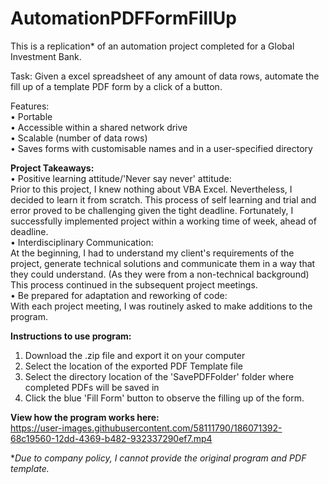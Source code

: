 # AutomationPDFFormFillUp

This is a replication* of an automation project completed for a Global Investment Bank.  
  

  

Task: Given a excel spreadsheet of any amount of data rows, automate the fill up of a template PDF form by a click of a button.

Features:   
•	Portable  
•	Accessible within a shared network drive  
•	Scalable (number of data rows)  
•	Saves forms with customisable names and in a user-specified directory  

**Project Takeaways:**  
•	Positive learning attitude/'Never say never' attitude:  
Prior to this project, I knew nothing about VBA Excel. Nevertheless, I decided to learn it from scratch. This process of self learning and trial and error proved to be challenging given the tight deadline. Fortunately, I successfully implemented project within a working time of week, ahead of deadline.  
•	Interdisciplinary Communication:  
At the beginning, I had to understand my client's requirements of the project, generate technical solutions and communicate them in a way that they could understand. (As they were from a non-technical background) This process continued in the subsequent project meetings.  
•	Be prepared for adaptation and reworking of code:  
With each project meeting, I was routinely asked to make additions to the program.    


  
**Instructions to use program:**  
1. Download the .zip file and export it on your computer  
2. Select the location of the exported PDF Template file   
3. Select the directory location of the 'SavePDFFolder' folder where completed PDFs will be saved in  
4. Click the blue 'Fill Form' button to observe the filling up of the form.  
  
**View how the program works here:**  
https://user-images.githubusercontent.com/58111790/186071392-68c19560-12dd-4369-b482-932337290ef7.mp4  
  
    
**Due to company policy, I cannot provide the original program and PDF template.*  

